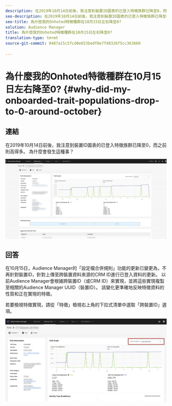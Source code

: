```yaml
---
description: 在2019年10月14日前後，我注意到裝置ID圖表的已登入特徵族群已降至0，而之前則高得多。
seo-description: 在2019年10月14日前後，我注意到裝置ID圖表的已登入特徵族群已降至0，而之前則高得多。
seo-title: 為什麼我的Onhoted特徵種群在10月15日左右降至0?
solution: Audience Manager
title: 為什麼我的Onhoted特徵種群在10月15日左右降至0?
translation-type: tm+mt
source-git-commit: 0487a15c5fcd0e653bedf0e7fd8326f5cc363660

---
```



# 為什麼我的Onhoted特徵種群在10月15日左右降至0? {#why-did-my-onboarded-trait-populations-drop-to-0-around-october}

## 連結

在2019年10月14日前後，我注意到裝置ID圖表的已登入特徵族群已降至0，而之前則高得多。 為什麼會發生這種事？

![裝置ID拖放影像](assets/device_id_populationdrop.png)

## 回答

在10月15日，Audience Manager的「設定檔合併規則」功能的更新已變更為，不再針對裝置ID，針對上傳至跨裝置資料來源的CRM ID進行已登入資料的更新。  以前Audience Manager會根據跨裝置ID（或CRM ID）來實現，並將這些實現複製至相關的Audience Manager UUID（裝置ID）。  該變化更準確地反映特徵資料的性質和正在實現的特徵。

若要檢視特徵實現，請從「特徵」檢視右上角的下拉式清單中選取「跨裝置ID」選項。

![依跨裝置ID檢視實現](assets/deviceid-crossdevice.png)